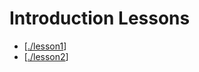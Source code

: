 # Introduction Lessons

- [[./lesson1]]
- [[./lesson2]]

[//begin]: # "Autogenerated link references for markdown compatibility"
[./lesson1]: lesson1.md "Lesson 1"
[./lesson2]: lesson2.md "lesson2"
[//end]: # "Autogenerated link references"